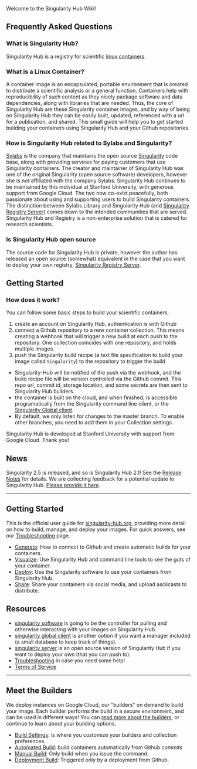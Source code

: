 Welcome to the Singularity Hub Wiki!

## Frequently Asked Questions

### What is Singularity Hub?
Singularity Hub is a registry for scientific [linux containers](https://opensource.com/resources/what-are-linux-containers).

### What is a Linux Container?
A container image is an encapsulated, portable environment that is created to distribute a scientific analysis or a general function. Containers help with reproducibility of such content as they nicely package software and data dependencies, along with libraries that are needed. Thus, the core of Singularity Hub are these Singularity container images, and by way of being on Singularity Hub they can be easily built, updated, referenced with a url for a publication, and shared. This small guide will help you to get started building your containers using Singularity Hub and your Github repositories.

### How is Singularity Hub related to Sylabs and Singularity?

[Sylabs](https://sylabs.io) is the company that maintains the open source [Singularity](https://www.github.com/sylabs/singularity) code base, along with providing services for paying customers that use Singularity containers. The creator and maintainer of Singularity Hub was one of the original Singularity (open source software) developers, however she is not affiliated with the company Sylabs. Singularity Hub continues to be maintained by this individual at Stanford University, with generous support from Google Cloud. The two now co-exist peacefully, both passionate about using and supporting users to build Singularity containers. The distinction between Sylabs Library and Singularity Hub (and [Singularity Registry Server](https://www.github.com/singularityhub/sregistry)) comes down to the intended communities that are served. Singularity Hub and Registry is a non-enterprise solution that is catered for research scientists.

### Is Singularity Hub open source

The source code for Singularity Hub is private, however the author has released an open source (somewhat) equivalent in the case that you want to deploy your own registry, [Singularity Registry Server](https://www.github.com/singularityhub/sregistry).

## Getting Started

### How does it work?

You can follow some basic steps to build your scientific containers.

   1. create an account on Singularity Hub, authentication is with Github
   2. connect a Github repository to a new container collection. This means creating a webhook that will trigger a new build at each push to the repository. One collection coincides with one repository, and holds multiple images.
   3. push the Singularity build recipe (a text file specification to build your image called `Singularity`) to the repository to trigger the build
   - Singularity-Hub will be notified of the push via the webhook, and the build recipe file will be version controlled via the Github commit. This repo url, commit id, storage location, and some secrets are then sent to Singularity Hub builders.
   - the container is built on the cloud, and when finished, is accessible programatically from the Singularity command line client, or the [Singularity Global client](https://singularityhub.github.io/sregistry-cli).
   - By default, we only listen for changes to the master branch. To enable other branches, you need to add them in your Collection settings.

Singularity Hub is developed at Stanford University with support from Google Cloud. Thank you!


## News
Singularity 2.5 is released, and so is Singularity Hub 2.1! See the [Release Notes](Release-Notes) for details.
We are collecting feedback for a potential update to Singularity Hub. [Please provide it here](https://forms.gle/ABEtT17esnMjkBx6A).

___

## Getting Started
This is the official user guide for [singularity-hub.org](https://singularity-hub.org), providing more detail on how to build, manage, and deploy your images. For quick answers, see our [Troubleshooting](Troubleshooting) page.

 - [Generate](Build-A-Container): How to connect to Github and create automatic builds for your containers.
 - [Visualize](Visualize-your-Container): Use Singularity Hub and command line tools to see the guts of your container.
 - [Deploy](Deploy): Use the Singularity software to use your containers from Singularity Hub.
 - [Share](Share-Containers): Share your containers via social media, and upload asciicasts to distribute.


## Resources
- [singularity software](https://singularityware.github.io) is going to be the controller for pulling and otherwise interacting with your images on Singularity Hub.
- [singularity global client](https://singularityhub.github.io/sregistry-cli) is another option if you want a manager included (a small database to keep track of things).
- [singularity server](https://singularityhub.github.io/sregistry) is an open source version of Singularity Hub if you want to deploy your own (that you can push to).
- [Troubleshooting](Troubleshooting) in case you need some help!
- [Terms of Service](http://singularity-hub.org/terms)

___

## Meet the Builders
We deploy instances on Google Cloud, our "builders" on demand to build your image. Each builder performs the build in a secure environment, and can be used in different ways! You can [read more about the builders](Meet-Builders), or continue to learn about your building options.

 - [Build Settings](Build-Settings): is where you customize your builders and collection preferences.
 - [Automated Build](Automated-Build): build containers automatically from Github *commits*
 - [Manual Build](Manual-Build): Only build when you issue the command.
 - [Deployment Build](Deployment-Build): Triggered only by a deployment from Github.